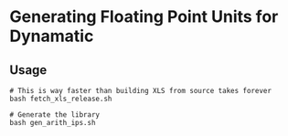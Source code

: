# Generating Floating Point Units for Dynamatic

## Usage

```
# This is way faster than building XLS from source takes forever
bash fetch_xls_release.sh

# Generate the library
bash gen_arith_ips.sh
```

